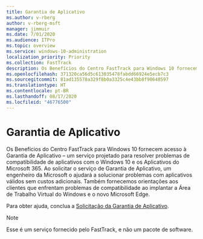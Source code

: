 ```yaml
---
title: Garantia de Aplicativo
ms.author: v-rberg
author: v-rberg-msft
manager: jimmuir
ms.date: 7/01/2020
ms.audience: ITPro
ms.topic: overview
ms.service: windows-10-administration
localization_priority: Priority
ms.collection: FastTrack
description: Os Benefícios do Centro FastTrack para Windows 10 fornecem acesso à Garantia de Aplicativo – um serviço projetado para resolver problemas de compatibilidade de aplicativos com o Windows 10 e os Aplicativos do Microsoft 365.
ms.openlocfilehash: 371320ca56d5c613035478fabdd66924e5ecb7c3
ms.sourcegitcommit: 81ad135578a329f8b0a3325c4e43bb8f90648597
ms.translationtype: HT
ms.contentlocale: pt-BR
ms.lasthandoff: 08/17/2020
ms.locfileid: "46776500"
---
```

# <a name="app-assure"></a>Garantia de Aplicativo

Os Benefícios do Centro FastTrack para Windows 10 fornecem acesso à Garantia de Aplicativo – um serviço projetado para resolver problemas de compatibilidade de aplicativos com o Windows 10 e os Aplicativos do Microsoft 365. Ao solicitar o serviço de Garantia de Aplicativo, um engenheiro da Microsoft o ajudará a solucionar problemas com aplicativos válidos sem custos adicionais. Também fornecemos orientações aos clientes que enfrentam problemas de compatibilidade ao implantar a Área de Trabalho Virtual do Windows e o novo Microsoft Edge. 

Para obter ajuda, conclua a [Solicitação da Garantia de Aplicativo](https://go.microsoft.com/fwlink/?linkid=2022721).

  > [!NOTE]
> Esse é um serviço fornecido pelo FastTrack, e não um pacote de software.
